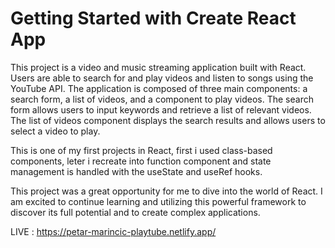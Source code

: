 # Getting Started with Create React App

This project is a video and music streaming application built with React. Users are able to search for and play videos and listen to songs using the YouTube API. The application is composed of three main components: a search form, a list of videos, and a component to play videos. The search form allows users to input keywords and retrieve a list of relevant videos. The list of videos component displays the search results and allows users to select a video to play.

This is one of my first projects in React, first i used class-based components, leter i recreate into function component and state management is handled with the useState and useRef hooks.

This project was a great opportunity for me to dive into the world of React. I am excited to continue learning and utilizing this powerful framework to discover its full potential and to create complex applications.


LIVE : https://petar-marincic-playtube.netlify.app/
